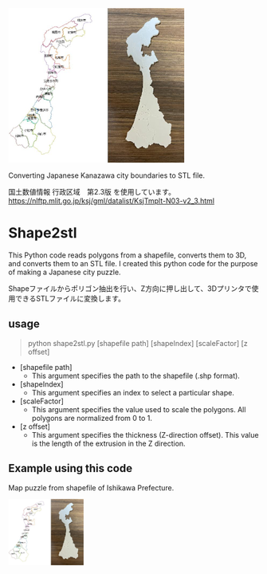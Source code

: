 <img src="image\print_ref_ishikawa_stl.jpg" width="70%">

Converting Japanese Kanazawa city boundaries to STL file.

国土数値情報 行政区域　第2.3版 を使用しています。
https://nlftp.mlit.go.jp/ksj/gml/datalist/KsjTmplt-N03-v2_3.html

# Shape2stl

This Python code reads polygons from a shapefile, converts them to 3D, and converts them to an STL file. I created this python code for the purpose of making a Japanese city puzzle.

Shapeファイルからポリゴン抽出を行い、Z方向に押し出して、3Dプリンタで使用できるSTLファイルに変換します。

## usage

> python shape2stl.py [shapefile path] [shapeIndex] [scaleFactor] [z offset]

* [shapefile path]
  * This argument specifies the path to the shapefile (.shp format).
* [shapeIndex]
  * This argument specifies an index to select a particular shape.
* [scaleFactor]
  * This argument specifies the value used to scale the polygons. All polygons are normalized from 0 to 1.
* [z offset]
  * This argument specifies the thickness (Z-direction offset). This value is the length of the extrusion in the Z direction.

## Example using this code

Map puzzle from shapefile of Ishikawa Prefecture.

<img src="image\print_ref_ishikawa_stl.JPG" width="30%">
